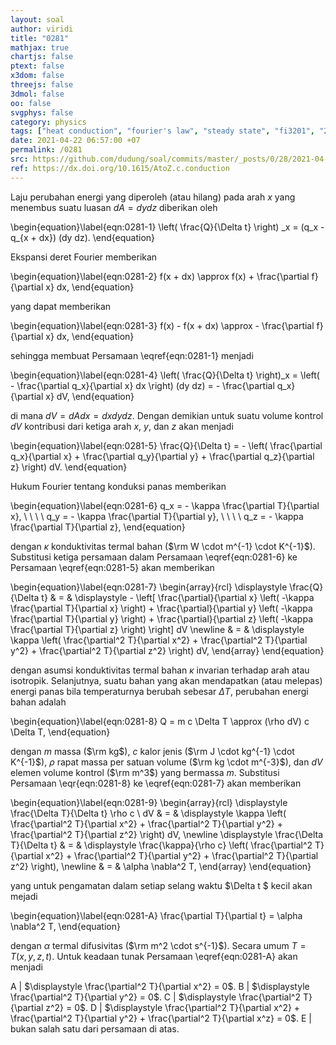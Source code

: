 ```yaml
---
layout: soal
author: viridi
title: "0281"
mathjax: true
chartjs: false
ptext: false
x3dom: false
threejs: false
3dmol: false
oo: false
svgphys: false
category: physics
tags: ["heat conduction", "fourier's law", "steady state", "fi3201", "2020-2"]
date: 2021-04-22 06:57:00 +07
permalink: /0281
src: https://github.com/dudung/soal/commits/master/_posts/0/28/2021-04-22-fourier-law-hc-fd-2d-1.md
ref: https://dx.doi.org/10.1615/AtoZ.c.conduction
---
```

Laju perubahan energi yang diperoleh (atau hilang) pada arah $x$ yang menembus suatu luasan $dA = dydz$ diberikan oleh

\begin{equation}\label{eqn:0281-1}
\left( \frac{Q}{\Delta t} \right) \_x = (q_x - q_{x + dx}) (dy dz).
\end{equation}

Ekspansi deret Fourier memberikan

\begin{equation}\label{eqn:0281-2}
f(x + dx) \approx f(x) + \frac{\partial f}{\partial x} dx,
\end{equation}

yang dapat memberikan

\begin{equation}\label{eqn:0281-3}
f(x) - f(x + dx) \approx  - \frac{\partial f}{\partial x} dx,
\end{equation}

sehingga membuat Persamaan \eqref{eqn:0281-1} menjadi

\begin{equation}\label{eqn:0281-4}
\left( \frac{Q}{\Delta t} \right)_x = \left( - \frac{\partial q_x}{\partial x} dx \right) (dy dz) = - \frac{\partial q_x}{\partial x} dV,
\end{equation}

di mana $dV = dA dx = dx dy dz$. Dengan demikian untuk suatu volume kontrol $dV$ kontribusi dari ketiga arah $x$, $y$, dan $z$ akan menjadi

\begin{equation}\label{eqn:0281-5}
\frac{Q}{\Delta t} = - \left( \frac{\partial q_x}{\partial x} + \frac{\partial q_y}{\partial y} + \frac{\partial q_z}{\partial z} \right) dV.
\end{equation}

Hukum Fourier tentang konduksi panas memberikan

\begin{equation}\label{eqn:0281-6}
q_x = - \kappa \frac{\partial T}{\partial x}, \ \ \ \ q_y = - \kappa \frac{\partial T}{\partial y}, \ \ \ \ q_z = - \kappa \frac{\partial T}{\partial z},
\end{equation}

dengan $\kappa$ konduktivitas termal bahan ($\rm W \cdot m^{-1} \cdot K^{-1}$). Substitusi ketiga persamaan dalam Persamaan \eqref{eqn:0281-6} ke Persamaan \eqref{eqn:0281-5} akan memberikan

\begin{equation}\label{eqn:0281-7}
\begin{array}{rcl}
\displaystyle \frac{Q}{\Delta t} & = & \displaystyle - \left[ \frac{\partial}{\partial x} \left( -\kappa \frac{\partial T}{\partial x} \right) + \frac{\partial}{\partial y} \left( -\kappa \frac{\partial T}{\partial y} \right) + \frac{\partial}{\partial z} \left( -\kappa \frac{\partial T}{\partial z} \right) \right] dV \newline
& = & \displaystyle \kappa \left( \frac{\partial^2 T}{\partial x^2} + \frac{\partial^2 T}{\partial y^2} + \frac{\partial^2 T}{\partial z^2} \right) dV,
\end{array}
\end{equation}

dengan asumsi konduktivitas termal bahan $\kappa$ invarian terhadap arah atau isotropik. Selanjutnya, suatu bahan yang akan mendapatkan (atau melepas) energi panas bila temperaturnya berubah sebesar $\Delta T$, perubahan energi bahan adalah

\begin{equation}\label{eqn:0281-8}
Q = m c \Delta T \approx (\rho dV) c \Delta T,
\end{equation}

dengan $m$ massa ($\rm kg$), $c$ kalor jenis ($\rm J \cdot kg^{-1} \cdot K^{-1}$), $\rho$ rapat massa per satuan volume ($\rm kg \cdot m^{-3}$), dan $dV$ elemen volume kontrol ($\rm m^3$) yang bermassa $m$. Substitusi Persamaan \eqr{eqn:0281-8} ke \eqref{eqn:0281-7} akan memberikan

\begin{equation}\label{eqn:0281-9}
\begin{array}{rcl}
\displaystyle \frac{\Delta T}{\Delta t} \rho c \ dV & = & \displaystyle \kappa \left( \frac{\partial^2 T}{\partial x^2} + \frac{\partial^2 T}{\partial y^2} + \frac{\partial^2 T}{\partial z^2} \right) dV, \newline
\displaystyle \frac{\Delta T}{\Delta t} & = & \displaystyle \frac{\kappa}{\rho c} \left( \frac{\partial^2 T}{\partial x^2} + \frac{\partial^2 T}{\partial y^2} + \frac{\partial^2 T}{\partial z^2} \right), \newline
& = & \alpha \nabla^2 T,
\end{array}
\end{equation}

yang untuk pengamatan dalam setiap selang waktu $\Delta t $ kecil akan mejadi

\begin{equation}\label{eqn:0281-A}
\frac{\partial T}{\partial t} = \alpha \nabla^2 T, 
\end{equation}

dengan $\alpha$ termal difusivitas ($\rm m^2 \cdot s^{-1}$). Secara umum $T = T(x, y, z, t)$. Untuk keadaan tunak Persamaan \eqref{eqn:0281-A} akan menjadi

A | $\displaystyle \frac{\partial^2 T}{\partial x^2} = 0$.
B | $\displaystyle \frac{\partial^2 T}{\partial y^2} = 0$.
C | $\displaystyle \frac{\partial^2 T}{\partial z^2} = 0$.
D | $\displaystyle \frac{\partial^2 T}{\partial x^2} +  \frac{\partial^2 T}{\partial y^2} +  \frac{\partial^2 T}{\partial x^z} = 0$.
E | bukan salah satu dari persamaan di atas.

